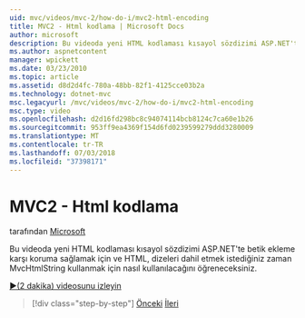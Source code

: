 ```yaml
---
uid: mvc/videos/mvc-2/how-do-i/mvc2-html-encoding
title: MVC2 - Html kodlama | Microsoft Docs
author: microsoft
description: Bu videoda yeni HTML kodlaması kısayol sözdizimi ASP.NET'te betik ekleme karşı koruma sağlamak için ve MvcHtmlString kullanmak için nasıl kullanılacağını öğreneceksiniz....
ms.author: aspnetcontent
manager: wpickett
ms.date: 03/23/2010
ms.topic: article
ms.assetid: d8d2d4fc-780a-48bb-82f1-4125cce03b2a
ms.technology: dotnet-mvc
msc.legacyurl: /mvc/videos/mvc-2/how-do-i/mvc2-html-encoding
msc.type: video
ms.openlocfilehash: d2d16fd298bc8c94074114bcb8124c7ca60e1b26
ms.sourcegitcommit: 953ff9ea4369f154d6fd0239599279ddd3280009
ms.translationtype: MT
ms.contentlocale: tr-TR
ms.lasthandoff: 07/03/2018
ms.locfileid: "37398171"
---
```

<a name="mvc2---html-encoding"></a>MVC2 - Html kodlama
====================
tarafından [Microsoft](https://github.com/microsoft)

Bu videoda yeni HTML kodlaması kısayol sözdizimi ASP.NET'te betik ekleme karşı koruma sağlamak için ve HTML, dizeleri dahil etmek istediğiniz zaman MvcHtmlString kullanmak için nasıl kullanılacağını öğreneceksiniz.

[&#9654;(2 dakika) videosunu izleyin](https://channel9.msdn.com/Blogs/ASP-NET-Site-Videos/mvc2-html-encoding)

> [!div class="step-by-step"]
> [Önceki](how-do-i-use-httpverbs-attributes-in-an-mvc-application.md)
> [İleri](mvc2-stronglytyped-helpers.md)
